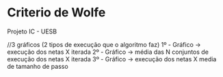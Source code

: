 # Criterio de Wolfe
Projeto IC - UESB



//3 gráficos (2 tipos de execução que o algoritmo faz)
1º - Gráfico -> execução dos netas X iterada
2º - Gráfico -> média das N conjuntos de execução dos netas X iterada
3º - Gráfico -> execução dos netas X media de tamanho de passo
